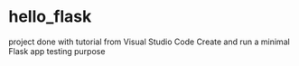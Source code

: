 # hello_flask
project done with tutorial from Visual Studio Code
Create and run a minimal Flask app
testing purpose
